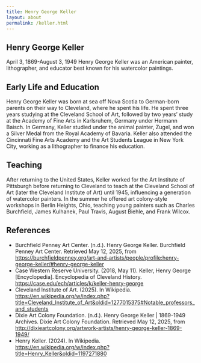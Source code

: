 ```yaml
---
title: Henry George Keller
layout: about
permalink: /keller.html
---
```


## Henry George Keller
April 3, 1869-August 3, 1949
Henry George Keller was an American painter, lithographer, and educator best known for his watercolor paintings.

## Early Life and Education
Henry George Keller was born at sea off Nova Scotia to German-born parents on their way to Cleveland, where he spent his life. He spent three years studying at the Cleveland School of Art, followed by two years’ study at the Academy of Fine Arts in Karlsruhem, Germany under Hermann Baisch. In Germany, Keller studied under the animal painter, Zugel, and won a Silver Medal from the Royal Academy of Bavaria. Keller also attended the Cincinnati Fine Arts Academy and the Art Students League in New York City, working as a lithographer to finance his education.  

## Teaching 
After returning to the United States, Keller worked for the Art Institute of Pittsburgh before returning to Cleveland to teach at the Cleveland School of Art (later the Cleveland Institute of Art) until 1945, influencing a generation of watercolor painters. In the summer he offered art colony-style workshops in Berlin Heights, Ohio, teaching young painters such as Charles Burchfield, James Kulhanek, Paul Travis, August Biehle, and Frank Wilcox. 


## References

- Burchfield Penney Art Center. (n.d.). Henry George Keller. Burchfield Penney Art Center. Retrieved May 12, 2025, from https://burchfieldpenney.org/art-and-artists/people/profile:henry-george-keller/#henry-george-keller
- Case Western Reserve University. (2018, May 11). Keller, Henry George [Encyclopedia]. Encyclopedia of Cleveland History. https://case.edu/ech/articles/k/keller-henry-george
- Cleveland Institute of Art. (2025). In Wikipedia. https://en.wikipedia.org/w/index.php?title=Cleveland_Institute_of_Art&oldid=1277015375#Notable_professors_and_students
- Dixie Art Colony Foundation. (n.d.). Henry George Keller | 1869-1949 Archives. Dixie Art Colony Foundation. Retrieved May 12, 2025, from http://dixieartcolony.org/artwork-artists/henry-george-keller-1869-1949/
- Henry Keller. (2024). In Wikipedia. https://en.wikipedia.org/w/index.php?title=Henry_Keller&oldid=1197271880
